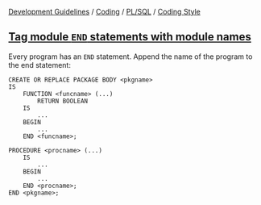 [Development Guidelines](../../../../README.md) / [Coding](../../../../README.md#coding) / [PL/SQL](../../../../README.md#coding_pl_sql) / [Coding Style](../../../../README.md#coding_pl_sql_coding_style)

## [Tag module `END` statements with module names](../Coding_Style.md#TagEnd)

Every program has an `END` statement. Append the name of the program to the end statement:

```pl/sql
CREATE OR REPLACE PACKAGE BODY <pkgname>
IS
    FUNCTION <funcname> (...)
        RETURN BOOLEAN
    IS
        ...
    BEGIN
        ...
    END <funcname>;

PROCEDURE <procname> (...)
    IS
        ...
    BEGIN
        ...
    END <procname>;
END <pkgname>;
```
